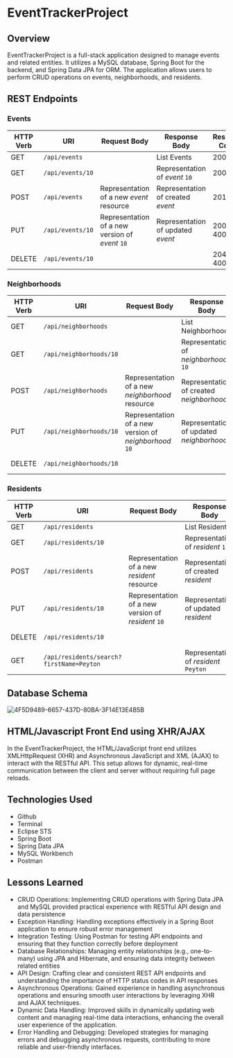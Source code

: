 # EventTrackerProject

## Overview
EventTrackerProject is a full-stack application designed to manage events and related entities. It utilizes a MySQL database, Spring Boot for the backend, and Spring Data JPA for ORM. The application allows users to perform CRUD operations on events, neighborhoods, and residents.

## REST Endpoints
### Events
| HTTP Verb | URI                  | Request Body | Response Body | Response Codes |
|-----------|----------------------|--------------|---------------|----------------|
| GET       | `/api/events`         |              | List Events   | 200 |
| GET       | `/api/events/10`      |              | Representation of _event_ `10` | 200, 404 |
| POST      | `/api/events`         | Representation of a new _event_ resource | Representation of created _event_ | 201, 400 |
| PUT       | `/api/events/10`      | Representation of a new version of _event_ `10` | Representation of updated _event_ | 200, 404, 400 |
| DELETE    | `/api/events/10`      |              | | 204, 404, 400 |

### Neighborhoods
| HTTP Verb | URI                  | Request Body | Response Body | Response Codes |
|-----------|----------------------|--------------|---------------|----------------|
| GET       | `/api/neighborhoods`         |              | List Neighborhoods   | 200 |
| GET       | `/api/neighborhoods/10`      |              | Representation of _neighborhood_ `10` | 200, 404 |
| POST      | `/api/neighborhoods`         | Representation of a new _neighborhood_ resource | Representation of created _neighborhood_ | 201, 400 |
| PUT       | `/api/neighborhoods/10`      | Representation of a new version of _neighborhood_ `10` | Representation of updated _neighborhood_ | 200, 404, 400 |
| DELETE    | `/api/neighborhoods/10`      |              | | 204, 404, 400 |

### Residents
| HTTP Verb | URI                  | Request Body | Response Body | Response Codes |
|-----------|----------------------|--------------|---------------|----------------|
| GET       | `/api/residents`         |              | List Residents   | 200 |
| GET       | `/api/residents/10`      |              | Representation of _resident_ `10` | 200, 404 |
| POST      | `/api/residents`         | Representation of a new _resident_ resource | Representation of created _resident_ | 201, 400 |
| PUT       | `/api/residents/10`      | Representation of a new version of _resident_ `10` | Representation of updated _resident_ | 200, 404, 400 |
| DELETE    | `/api/residents/10`      |              | | 204, 404, 400 |
| GET       | `/api/residents/search?firstName=Peyton`      |              | Representation of _resident_ `Peyton` | 200, 204 |

## Database Schema
![4F5D9489-6657-437D-80BA-3F14E13E4B5B](https://github.com/user-attachments/assets/49219604-8e36-4cf9-b709-19fe50f20c3f)


## HTML/Javascript Front End using XHR/AJAX
In the EventTrackerProject, the HTML/JavaScript front end utilizes XMLHttpRequest (XHR) and Asynchronous JavaScript and XML (AJAX) to interact with the RESTful API. This setup allows for dynamic, real-time communication between the client and server without requiring full page reloads.


## Technologies Used

* Github
* Terminal
* Eclipse STS
* Spring Boot
* Spring Data JPA
* MySQL Workbench
* Postman

## Lessons Learned
* CRUD Operations: Implementing CRUD operations with Spring Data JPA and MySQL provided practical experience with RESTful API design and data persistence
* Exception Handling: Handling exceptions effectively in a Spring Boot application to ensure robust error management
* Integration Testing: Using Postman for testing API endpoints and ensuring that they function correctly before deployment
* Database Relationships: Managing entity relationships (e.g., one-to-many) using JPA and Hibernate, and ensuring data integrity between related entities
* API Design: Crafting clear and consistent REST API endpoints and understanding the importance of HTTP status codes in API responses
* Asynchronous Operations: Gained experience in handling asynchronous operations and ensuring smooth user interactions by leveraging XHR and AJAX techniques.
* Dynamic Data Handling: Improved skills in dynamically updating web content and managing real-time data interactions, enhancing the overall user experience of the application.
* Error Handling and Debugging: Developed strategies for managing errors and debugging asynchronous requests, contributing to more reliable and user-friendly interfaces.
